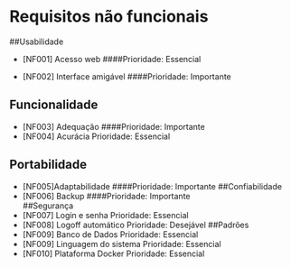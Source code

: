 # Requisitos não funcionais

##Usabilidade
  - [NF001] Acesso web
####Prioridade: Essencial
      
  - [NF002] Interface amigável
      ####Prioridade: Importante
## Funcionalidade
  - [NF003] Adequação
####Prioridade: Importante
  - [NF004] Acurácia
        Prioridade: Essencial

## Portabilidade
  - [NF005]Adaptabilidade
####Prioridade: Importante
##Confiabilidade
  - [NF006] Backup
        ####Prioridade: Importante       
##Segurança
  - [NF007] Login e senha
        Prioridade: Essencial
  - [NF008] Logoff automático
        Prioridade: Desejável
##Padrões
  - [NF009] Banco de Dados
        Prioridade: Essencial
  - [NF009] Linguagem do sistema
        Prioridade: Essencial
  - [NF010] Plataforma Docker
        Prioridade: Essencial
